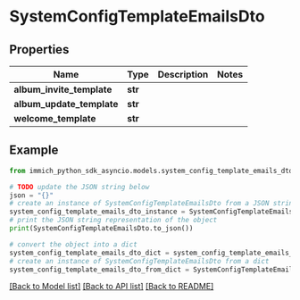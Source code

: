 # SystemConfigTemplateEmailsDto


## Properties

Name | Type | Description | Notes
------------ | ------------- | ------------- | -------------
**album_invite_template** | **str** |  | 
**album_update_template** | **str** |  | 
**welcome_template** | **str** |  | 

## Example

```python
from immich_python_sdk_asyncio.models.system_config_template_emails_dto import SystemConfigTemplateEmailsDto

# TODO update the JSON string below
json = "{}"
# create an instance of SystemConfigTemplateEmailsDto from a JSON string
system_config_template_emails_dto_instance = SystemConfigTemplateEmailsDto.from_json(json)
# print the JSON string representation of the object
print(SystemConfigTemplateEmailsDto.to_json())

# convert the object into a dict
system_config_template_emails_dto_dict = system_config_template_emails_dto_instance.to_dict()
# create an instance of SystemConfigTemplateEmailsDto from a dict
system_config_template_emails_dto_from_dict = SystemConfigTemplateEmailsDto.from_dict(system_config_template_emails_dto_dict)
```
[[Back to Model list]](../README.md#documentation-for-models) [[Back to API list]](../README.md#documentation-for-api-endpoints) [[Back to README]](../README.md)


